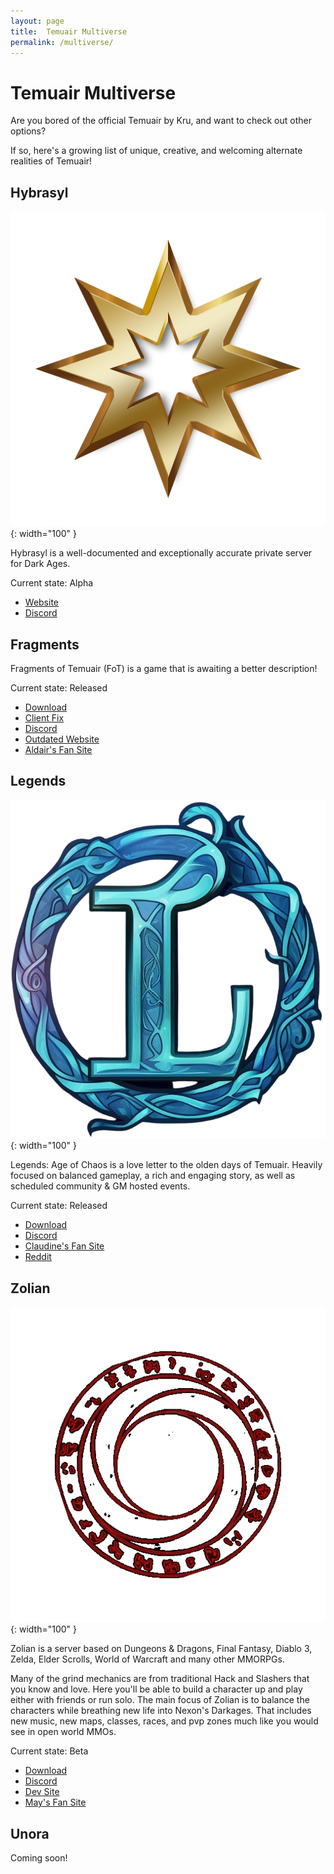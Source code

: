 ```yaml
---
layout: page
title:  Temuair Multiverse
permalink: /multiverse/
---
```


<!-- Reminder: this page was motivated by my ideas being called "retarded" in DAU... -->
# Temuair Multiverse

Are you bored of the official Temuair by Kru, and want to check out other options?

If so, here's a growing list of unique, creative, and welcoming alternate realities of Temuair!

## Hybrasyl

![Legends Icon](/assets/img/hybrasyl/hybrasyl-512x512.png){: width="100" }


Hybrasyl is a well-documented and exceptionally accurate private server for Dark Ages.

Current state: Alpha

- [Website](https://www.hybrasyl.com/)
- [Discord](https://discord.gg/6xhf6Ck2ra)


## Fragments

Fragments of Temuair (FoT) is a game that is awaiting a better description!

Current state: Released

- [Download](https://drive.google.com/file/d/1Eq9aYV3K497oPbMy-du26FQ30EpHK5Sv/view?usp=sharing)
- [Client Fix](https://drive.google.com/file/d/1lqhoEeBkJ89eOVNpBpI9SiR-DgtdlGCo/view?usp=drive_link)
- [Discord](https://discord.gg/FC7msfwDue)
- [Outdated Website](https://fragmentsoftemuair1.wixsite.com/website/downloads)
- [Aldair's Fan Site](https://temuair.github.io/fot/)

## Legends

![Legends Icon](/assets/img/legends-of-chaos/logo.png){: width="100" }

Legends: Age of Chaos is a love letter to the olden days of Temuair. Heavily focused on balanced gameplay, a rich and engaging story, as well as scheduled community & GM hosted events.

Current state: Released

- [Download](https://drive.google.com/file/d/1R6tSZ8SYC-A38VZoj2FnwpACnP2gjikn/edit)
- [Discord](https://discord.gg/YekJdzKzQR)
- [Claudine's Fan Site](https://sevmccauley.wixsite.com/legends)
- [Reddit](https://www.reddit.com/r/Darkages/comments/13nrgfw/legends_age_of_chaos_private_server/)


## Zolian

![Zolian Icon](/assets/img/zolian/spinning-logo.gif){: width="100" }

Zolian is a server based on Dungeons & Dragons, Final Fantasy, Diablo 3, Zelda, Elder Scrolls, World of Warcraft and many other MMORPGs.

Many of the grind mechanics are from traditional Hack and Slashers that you know and love. Here you'll be able to build a character up and play either with friends or run solo. The main focus of Zolian is to balance the characters while breathing new life into Nexon's Darkages. That includes new music, new maps, classes, races, and pvp zones much like you would see in open world MMOs.

Current state: Beta

- [Download](https://www.thebucknetwork.com/zolian)
- [Discord](https://discord.gg/WbP2wU5CcB)
- [Dev Site](https://www.thebucknetwork.com/ZolianInfo)
- [May's Fan Site](https://youhavereachedmayl.wixsite.com/zolianguide)

## Unora

Coming soon!
